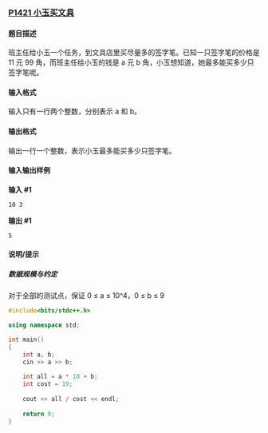 ### [P1421 小玉买文具](https://www.luogu.com.cn/problem/P1421)



#### 题目描述

班主任给小玉一个任务，到文具店里买尽量多的签字笔。已知一只签字笔的价格是 11 元 99 角，而班主任给小玉的钱是 a 元 b 角，小玉想知道，她最多能买多少只签字笔呢。

#### 输入格式

输入只有一行两个整数，分别表示 a 和 b。

#### 输出格式

输出一行一个整数，表示小玉最多能买多少只签字笔。

#### 输入输出样例

**输入 #1**

```
10 3
```

**输出 #1**

```
5
```

#### 说明/提示

##### 数据规模与约定

对于全部的测试点，保证 0 ≤ a ≤ 10^4，0 ≤ b ≤ 9



```cpp
#include<bits/stdc++.h>

using namespace std;

int main()
{
    int a, b;
    cin >> a >> b;
    
    int all = a * 10 + b;
    int cost = 19;
    
    cout << all / cost << endl;
    
    return 0;
}
```

